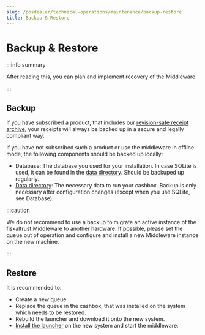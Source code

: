 ```yaml
---
slug: /posdealer/technical-operations/maintenance/backup-restore
title: Backup & Restore
---
```

# Backup & Restore

:::info summary

After reading this, you can plan and implement recovery of the Middleware.

:::

## Backup

If you have subscribed a product, that includes our [revision-safe receipt archive](../../overview/services#revision-safe-receipt-archive), your receipts will always be backed up in a secure and legally compliant way. 

If you have not subscribed such a product or use the middleware in offline mode, the following components should be backed up locally:
- Database: The database you used for your installation. In case SQLite is used, it can be found in the [data directory](../middleware/setup.md#data-directory). Should be backuped up regularly.
- [Data directory](../middleware/setup.md#data-directory): The necessary data to run your cashbox. Backup is only necessary after configuration changes (except when you use SQLite, see Database).

:::caution

We do not recommend to use a backup to migrate an active instance of the fiskaltrust.Middleware to another hardware. If possible, please set the queue out of operation and configure and install a new Middleware instance on the new machine.

:::

## Restore

It is recommended to:
- Create a new queue.
- Replace the queue in the cashbox, that was installed on the system which needs to be restored.
- Rebuild the launcher and download it onto the new system.
- [Install the launcher](../middleware/launcher.md#installing-and-uninstalling-as-a-service) on the new system and start the middleware.